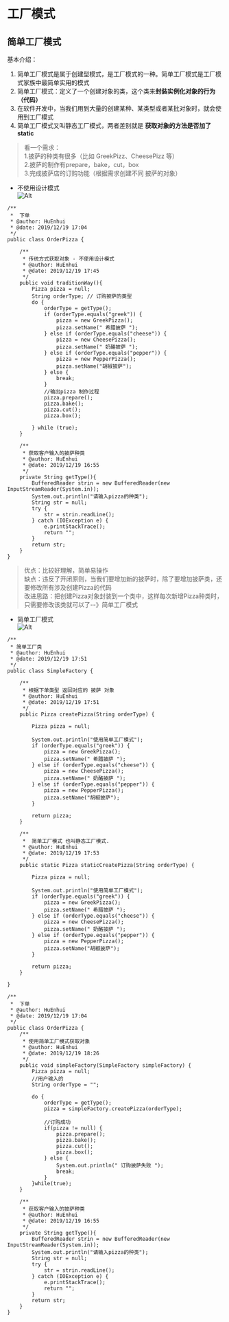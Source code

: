 # 工厂模式

## 简单工厂模式
基本介绍：   
1. 简单工厂模式是属于创建型模式，是工厂模式的一种。简单工厂模式是工厂模式家族中最简单实用的模式  
2. 简单工厂模式：定义了一个创建对象的类，这个类来**封装实例化对象的行为（代码）**
3. 在软件开发中，当我们用到大量的创建某种、某类型或者某批对象时，就会使用到工厂模式
4. 简单工厂模式又叫静态工厂模式，两者差别就是 **获取对象的方法是否加了static**

> 看一个需求：     
1.披萨的种类有很多（比如 GreekPizz、CheesePizz 等）       
2.披萨的制作有prepare，bake，cut，box    
3.完成披萨店的订购功能（根据需求创建不同 披萨的对象）

- 不使用设计模式     
![Alt](./img/传统方式.png)        

```puml
/**
 *  下单
 * @author: HuEnhui
 * @date: 2019/12/19 17:04
 */
public class OrderPizza {

	/**
	 * 传统方式获取对象 - 不使用设计模式
	 * @author: HuEnhui
	 * @date: 2019/12/19 17:45
	 */
	public void traditionWay(){
		Pizza pizza = null;
		String orderType; // 订购披萨的类型
		do {
			orderType = getType();
			if (orderType.equals("greek")) {
				pizza = new GreekPizza();
				pizza.setName(" 希腊披萨 ");
			} else if (orderType.equals("cheese")) {
				pizza = new CheesePizza();
				pizza.setName(" 奶酪披萨 ");
			} else if (orderType.equals("pepper")) {
				pizza = new PepperPizza();
				pizza.setName("胡椒披萨");
			} else {
				break;
			}
			//输出pizza 制作过程
			pizza.prepare();
			pizza.bake();
			pizza.cut();
			pizza.box();

		} while (true);
	}

    /**
     * 获取客户输入的披萨种类
     * @author: HuEnhui
     * @date: 2019/12/19 16:55
     */
    private String getType(){
        BufferedReader strin = new BufferedReader(new InputStreamReader(System.in));
        System.out.println("请输入pizza的种类");
        String str = null;
        try {
            str = strin.readLine();
        } catch (IOException e) {
            e.printStackTrace();
            return "";
        }
        return str;
    }
}
```

> 优点：比较好理解，简单易操作        
缺点：违反了开闭原则，当我们要增加新的披萨时，除了要增加披萨类，还要修改所有涉及创建Pizza的代码      
改进思路：把创建Pizza对象封装到一个类中，这样每次新增Pizza种类时，只需要修改该类就可以了--》简单工厂模式

- 简单工厂模式        
![Alt](./img/简单工厂模式.png) 

```puml
/**
 * 简单工厂类
 * @author: HuEnhui
 * @date: 2019/12/19 17:51
 */
public class SimpleFactory {

	/**
	 * 根据下单类型 返回对应的 披萨 对象
	 * @author: HuEnhui
	 * @date: 2019/12/19 17:51
	 */
	public Pizza createPizza(String orderType) {

		Pizza pizza = null;

		System.out.println("使用简单工厂模式");
		if (orderType.equals("greek")) {
			pizza = new GreekPizza();
			pizza.setName(" 希腊披萨 ");
		} else if (orderType.equals("cheese")) {
			pizza = new CheesePizza();
			pizza.setName(" 奶酪披萨 ");
		} else if (orderType.equals("pepper")) {
			pizza = new PepperPizza();
			pizza.setName("胡椒披萨");
		}
		
		return pizza;
	}

	/**
	 *  简单工厂模式 也叫静态工厂模式.
	 * @author: HuEnhui
	 * @date: 2019/12/19 17:53
	 */
	public static Pizza staticCreatePizza(String orderType) {

		Pizza pizza = null;

		System.out.println("使用简单工厂模式");
		if (orderType.equals("greek")) {
			pizza = new GreekPizza();
			pizza.setName(" 希腊披萨 ");
		} else if (orderType.equals("cheese")) {
			pizza = new CheesePizza();
			pizza.setName(" 奶酪披萨 ");
		} else if (orderType.equals("pepper")) {
			pizza = new PepperPizza();
			pizza.setName("胡椒披萨");
		}
		
		return pizza;
	}

}

/**
 *  下单
 * @author: HuEnhui
 * @date: 2019/12/19 17:04
 */
public class OrderPizza {
	/**
	 * 使用简单工厂模式获取对象
	 * @author: HuEnhui
	 * @date: 2019/12/19 18:26
	 */
	public void simpleFactory(SimpleFactory simpleFactory) {
		Pizza pizza = null;
		//用户输入的
		String orderType = "";

		do {
			orderType = getType();
			pizza = simpleFactory.createPizza(orderType);

			//订购成功
			if(pizza != null) {
				pizza.prepare();
				pizza.bake();
				pizza.cut();
				pizza.box();
			} else {
				System.out.println(" 订购披萨失败 ");
				break;
			}
		}while(true);
	}

    /**
     * 获取客户输入的披萨种类
     * @author: HuEnhui
     * @date: 2019/12/19 16:55
     */
    private String getType(){
        BufferedReader strin = new BufferedReader(new InputStreamReader(System.in));
        System.out.println("请输入pizza的种类");
        String str = null;
        try {
            str = strin.readLine();
        } catch (IOException e) {
            e.printStackTrace();
            return "";
        }
        return str;
    }
}

```